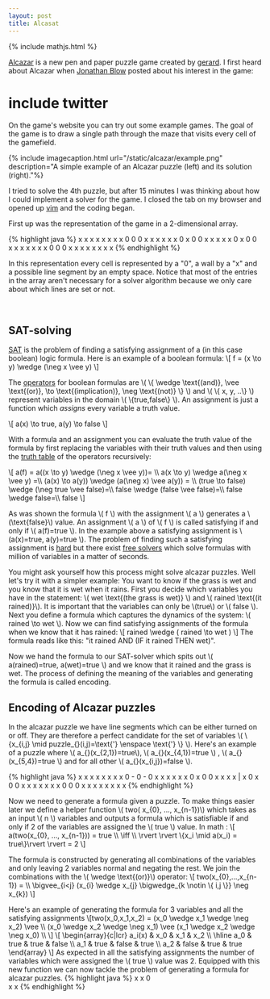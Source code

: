 ```yaml
---
layout: post
title: Alcasat
---
```


{% include mathjs.html %}

[Alcazar]() is a new pen and paper puzzle game created by [gerard]().
I first heard about Alcazar when [Jonathan Blow]() posted about his interest in the game:
# include twitter

On the game's website you can try out some example games.
The goal of the game is to draw a single path through the maze that visits every cell of the gamefield.

{% include imagecaption.html url="/static/alcazar/example.png" description="A simple example of an Alcazar puzzle (left) and its solution (right)."%}

I tried to solve the 4th puzzle, but after 15 minutes I was thinking about how I could implement a solver for the game.
I closed the tab on my browser and opened up [vim]() and the coding began.


First up was the representation of the game in a 2-dimensional array.

<div class ="leftfloatimg">
{% highlight java %}
x x x x x x x
x 0   0   0 x
x   x x x   x
  0 x 0   0 x
x   x   x   x
  0 x 0   0 x
x   x x x   x
x 0   0   0 x
x x x x x x x
{% endhighlight %}
</div>

In this representation every cell is represented by a "0", a wall by a "x" and a possible line segment by an empty space.
Notice that most of the entries in the array aren't necessary for a solver algorithm because we only care about which lines are set or not.

<br style="clear:both">

## SAT-solving

[SAT](http://en.wikipedia.org/wiki/Boolean_satisfiability_problem) is the
problem of finding a satisfying assignment of a (in this case boolean) logic formula.
Here is an example of a boolean formula:
\\[ f = (x \to y) \wedge (\neg x \vee y) \\]

The [operators](http://en.wikipedia.org/wiki/Logical_connective#List_of_common_logical_connectives) for boolean formulas are \\( \\{ \wedge \text{(and)}, \vee \text{(or)}, \to \text{(implication)}, \neg \text{(not)} \\} \\)
and \\( \\{ x, y, ..\\} \\) represent variables in the domain \\( \\{true,false\\} \\).
An assignment is just a function which *assigns* every variable a truth value.

\\[ a(x) \to true, a(y) \to false \\]

With a formula and an assignment you can evaluate the truth value of the formula
by first replacing the variables with their truth values and then using the [truth
table](http://en.wikipedia.org/wiki/Truth_table) of the operators recursively:

\\[ a(f) = a((x \to y) \wedge (\neg x \vee y))= \\\\
a(x \to y) \wedge a(\neg x \vee y) =\\\\
(a(x) \to a(y)) \wedge (a(\neg x) \vee a(y)) = \\\\
(true \to false) \wedge (\neg true \vee false)=\\\\
false \wedge (false \vee false)=\\\\
false \wedge false=\\\\
false
\\]

As was shown the formula \\( f \\) with the assignment \\( a \\) generates a \\(\text{false}\\) value.
An assignment \\( a \\) of \\( f \\) is called satisfying if and only if \\( a(f)=true \\).
In the example above a satisfying assignment is \\(a(x)=true, a(y)=true \\).
The problem of finding such a satisfying assignment is
[hard](http://en.wikipedia.org/wiki/Boolean_satisfiability_problem#Unrestricted_satisfiability_.28SAT.29) but there exist [free solvers](http://minisat.se/) which solve formulas with million of variables in a matter of seconds.

You might ask yourself how this process might solve alcazar puzzles. Well let's try it
with a simpler example: You want to know if the grass is wet and you know that
it is wet when it rains. First you decide which variables you have in the
statement: \\( wet \text{(the grass is wet)} \\) and \\( rained \text{(it rained)}\\).
It is important that the variables can only be \\(true\\) or \\( false \\).
Next you define a formula which captures the dynamics of the system: \\( rained
\to wet \\).
Now we can find satisfying assignments of the formula when we know that it has
rained:
\\[ rained \wedge ( rained \to wet ) \\]
The formula reads like this: "it rained AND (IF it rained THEN wet)".

Now we hand the formula to our SAT-solver which spits out \\( a(rained)=true, a(wet)=true \\) and we know that
it rained and the grass is wet.
The process of defining the meaning of the variables and generating the formula
is called encoding.

## Encoding of Alcazar puzzles

In the alcazar puzzle we have line segments which can be either turned on or
off. They are therefore a perfect candidate for the set of variables
\\( \\{x_{i,j} \mid puzzle_{}(i,j)=\text{'} \enspace \text{'} \\} \\).
Here's an example of a puzzle where \\( a_{}(x_{2,1})=true\\), \\( a_{}(x_{4,1})=true \\) , \\( a_{}(x_{5,4})=true \\) and for all other \\( a_{}(x_{i,j})=false \\).

{% highlight java %}
x x x x x x x
x 0 - 0 - 0 x
x   x x x   x
  0 x 0   0 x
x   x   x | x
  0 x 0   0 x
x   x x x   x
x 0   0   0 x
x x x x x x x
{% endhighlight %}

Now we need to generate a formula given a puzzle. To make things easier later
we define a helper function \\( two( x_{0}, ..., x_{n-1})\\) which takes
as an input \\( n \\) variables and outputs a formula which is satisfiable if and only if 
2 of the variables are assigned the \\( true \\) value. In math :
\\[ a(two(x_{0}, ..., x_{n-1})) = true \\\\ \iff \\\\
\rvert \rvert \\{x_i \mid a(x_i) = true\\}\rvert \rvert = 2 \\]

The formula is constructed by generating all combinations of the variables and
only leaving 2 variables normal and negating the rest. We join the combinations
with the \\( \wedge \text{(or)}\\) operator:
\\[
two(x_{0},...,x_{n-1}) = \\\\
\bigvee_{i<j} (x_{i} \wedge x_{j} \bigwedge_{k \notin \\{ i,j \\}} \neg x_{k})
\\]

Here's an example of generating the formula for 3 variables and all the
satisfying assignments
\\[two(x_0,x_1,x_2) = (x_0 \wedge x_1 \wedge \neg x_2) \vee \\\\
(x_0 \wedge x_2 \wedge \neg x_1) \vee (x_1 \wedge x_2 \wedge \neg x_0) \\\\
\\]
\\[
\begin{array}{c|lcr}
a_i(x) & x_0 & x_1 & x_2 \\\\
\hline
a_0 & true & true & false \\\\
a_1 & true & false & true \\\\
a_2 & false & true & true
\end{array}
\\]
As expected in all the satisfying assignments the number of variables which
were assigned the \\( true \\) value was 2.
Equipped with this new function we can now tackle the problem of generating a
formula for alcazar puzzles.
{% highlight java %}
x   x 
  0  
x   x
{% endhighlight %}
